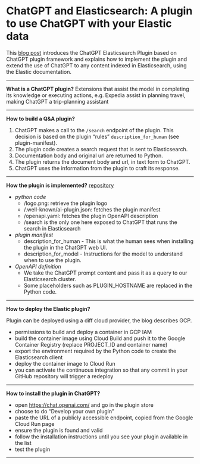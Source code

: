 
# ChatGPT and Elasticsearch: A plugin to use ChatGPT with your Elastic data

This [blog post](https://www.elastic.co/blog/chatgpt-elasticsearch-plugin-elastic-data) introduces the ChatGPT Elasticsearch Plugin based on ChatGPT plugin framework and explains how to implement the plugin and extend the use of ChatGPT to any content indexed in Elasticsearch, using the Elastic documentation.

---
**What is a ChatGPT plugin?**
Extensions that assist the model in completing its knowledge or executing actions, e.g. Expedia assist in planning travel, making ChatGPT a trip-planning assistant

---
**How to build a Q&A plugin?**
1. ChatGPT makes a call to the `/search` endpoint of the plugin. This decision is based on the plugin “rules” `description_for_human` (see plugin-manifest).
2. The plugin code creates a search request that is sent to Elasticsearch.
3. Documentation body and original url are returned to Python.
4. The plugin returns the document body and url, in text form to ChatGPT.
5. ChatGPT uses the information from the plugin to craft its response.
---
**How the plugin is implemented?**
[repository](https://github.com/elastic/ElasticGPT_Plugin/)
- _python code_
   - /logo.png: retrieve the plugin logo
   - /.well-known/ai-plugin.json: fetches the plugin manifest
   - /openapi.yaml: fetches the plugin OpenAPI description
   - /search is the only one here exposed to ChatGPT that runs the search in Elasticsearch
- _plugin manifest_
   - description_for_human - This is what the human sees when installing the plugin in the ChatGPT web UI.
   - description_for_model - Instructions for the  model to understand when to use the plugin.
- _OpenAPI definition_
   - We take the ChatGPT prompt content and pass it as a query to our Elasticsearch cluster.
   - Some placeholders such as PLUGIN_HOSTNAME are replaced in the Python code.
---
**How to  deploy the Elastic plugin?**

Plugin can be deployed using a diff cloud provider, the blog describes GCP.
- permissions to build and deploy a container in GCP IAM
- build the container image using Cloud Build and push it to the Google Container Registry (replace PROJECT_ID and container name)
- export the environment required by the Python code to create the Elasticsearch client
- deploy the container image to Cloud Run
- you can activate the continuous integration so that any commit in your GitHub repository will trigger a redeploy
---
**How to install the plugin in ChatGPT?**
- open https://chat.openai.com/ and go in the plugin store
- choose to do “Develop your own plugin”
- paste the URL of  a publicly accessible endpoint, copied from the Google Cloud Run page
- ensure the plugin is found and valid
- follow the installation instructions until you see your plugin available in the list
- test the plugin
---
